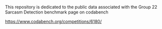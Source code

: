 This repository is dedicated to the public data associated with the Group 22 Sarcasm Detection benchmark page on codabench

https://www.codabench.org/competitions/6180/


